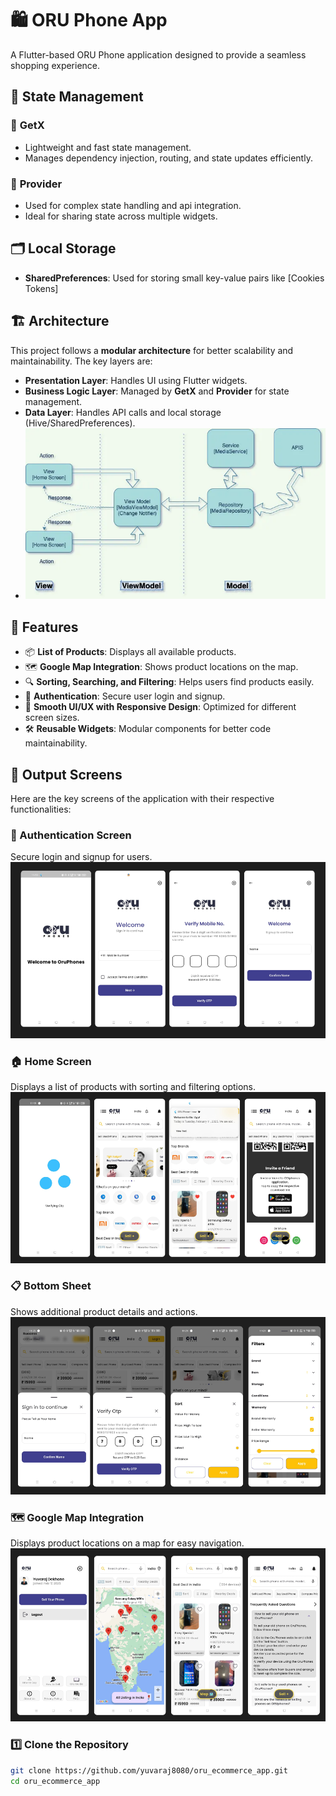 # 🛍️ ORU Phone App

A Flutter-based ORU Phone  application designed to provide a seamless shopping experience.

## 🔄 State Management

### 🔹 **GetX**
- Lightweight and fast state management.
- Manages dependency injection, routing, and state updates efficiently.

### 🔹 **Provider**
- Used for complex state handling and api integration.
- Ideal for sharing state across multiple widgets.

## 🗂️ Local Storage
- **SharedPreferences**: Used for storing small key-value pairs like [Cookies Tokens]

## 🏗️ Architecture
This project follows a **modular architecture** for better scalability and maintainability. The key layers are:

- **Presentation Layer**: Handles UI using Flutter widgets.
- **Business Logic Layer**: Managed by **GetX** and **Provider** for state management.
- **Data Layer**: Handles API calls and local storage (Hive/SharedPreferences).
- ![MVVM Architecture](assets/images/products/img.png)

## 📌 Features
- 📦 **List of Products**: Displays all available products.
- 🗺️ **Google Map Integration**: Shows product locations on the map.
- 🔍 **Sorting, Searching, and Filtering**: Helps users find products easily.
- 🔑 **Authentication**: Secure user login and signup.
- 🎨 **Smooth UI/UX with Responsive Design**: Optimized for different screen sizes.
- 🛠️ **Reusable Widgets**: Modular components for better code maintainability.

## 📸 Output Screens
Here are the key screens of the application with their respective functionalities:

### 🔑 Authentication Screen
Secure login and signup for users.  
![User Authentication](assets/images/products/Authentication.png)

### 🏠 Home Screen
Displays a list of products with sorting and filtering options.  
![Home Screen & Loading, Notification](assets/images/products/homeScreen.png)

### 📋 Bottom Sheet
Shows additional product details and actions.  
![Bottom Sheet,Sort & Filter](assets/images/products/bottomSheet.png)

### 🗺️ Google Map Integration
Displays product locations on a map for easy navigation.  
![Google Map, Product Location, Sell Phone](assets/images/products/googleMap.png)


### 1️⃣ Clone the Repository

```bash
git clone https://github.com/yuvaraj8080/oru_ecommerce_app.git
cd oru_ecommerce_app
